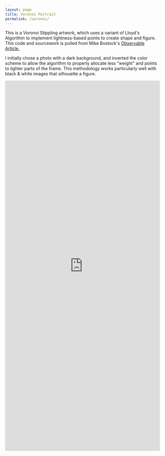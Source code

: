 ```yaml
---
layout: page
title: Voronoi Portrait
permalink: /voronoi/
---
```


This is a Voronoi Stippling artwork, which uses a variant of Lloyd's Algorithm to implement lightness-based points to create shape and figure. This code and sourcework is pulled from Mike Bostock's <a href="https://observablehq.com/@mbostock/voronoi-stippling">Observable Article.</a> 

I initially chose a photo with a dark background, and inverted the color scheme to allow the algorithm to properly allocate less "weight" and points to lighter parts of the frame. This methodology works particularly well with black & white images that silhouette a figure.

<iframe width="100%" height="1202" frameborder="0"
  src="https://observablehq.com/embed/5d066888c4a79532@423?cells=image"></iframe>